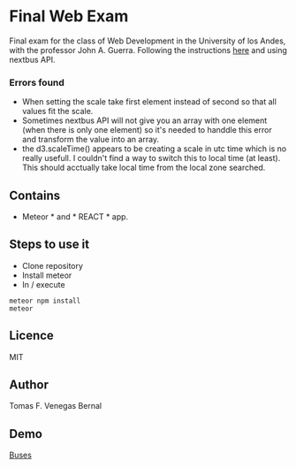 # Final Web Exam
Final exam for the class of Web Development in the University of los Andes, with the professor John A. Guerra.
Following the instructions [here](https://beta.observablehq.com/@john-guerra/sf-muni-schedule) and using nextbus API.
  ### Errors found
  - When setting the scale take first element instead of second so that all values fit the scale.
  - Sometimes nextbus API will not give you an array with one element (when there is only one element) so it's needed to handdle this error and transform the value into an array.
  - the d3.scaleTime() appears to be creating a scale in utc time which is no really usefull. I couldn't find a way to switch this to local time (at least). This should acctually take local time from the local zone searched.
## Contains 
 * Meteor * and * REACT * app. 

## Steps to use it
- Clone repository
- Install meteor
- In / execute

```
meteor npm install
meteor
```

## Licence 
MIT

## Author
Tomas F. Venegas Bernal

## Demo
[Buses](https://busesdificilusarencolombia.herokuapp.com/)

